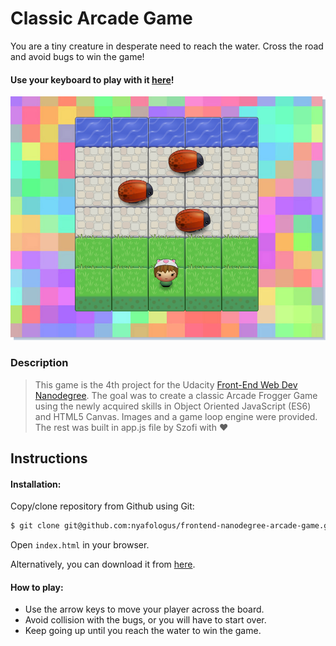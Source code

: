 # Classic Arcade Game

You are a tiny creature in desperate need to reach the water.
Cross the road and avoid bugs to win the game!

#### Use your keyboard to play with it [here](https://nyafologus.github.io/arcade%20game/ "Beat the bugs!")!

[![Arcade Game](images/screen-shot.png)](https://nyafologus.github.io/arcade%20game/ "Starting Arcade Game")

### Description
>This game is the 4th project for the Udacity [Front-End Web Dev Nanodegree](https://udacity.com/course/front-end-web-developer-nanodegree--nd001/ "Font-End Web Developer Nanodegree"). The goal was to create a classic Arcade Frogger Game using the newly acquired skills in Object Oriented JavaScript (ES6) and HTML5 Canvas. 
Images and a game loop engine were provided. The rest was built in app.js file by Szofi with ♥

## Instructions

#### Installation:

Copy/clone repository from Github using Git:
```sh
$ git clone git@github.com:nyafologus/frontend-nanodegree-arcade-game.git
```
Open ```index.html``` in your browser. 

Alternatively, you can download it from [here](https://github.com/nyafologus/frontend-nanodegree-arcade-game/archive/master.zip "Download ZIP").

#### How to play:

* Use the arrow keys to move your player across the board.
* Avoid collision with the bugs, or you will have to start over.
* Keep going up until you reach the water to win the game.
